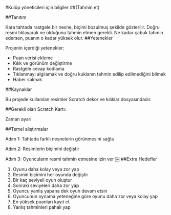 #Kulüp yöneticileri için bilgiler
##(Tahmin et)

##Tanıtım

Kara tahtada rastgele bir nesne, biçimi bozulmuş şekilde gösterilir. Doğru resmi tıklayarak ne olduğunu tahmin etmen gerekli. Ne kadar çabuk tahmin edersen, puanın o kadar yüksek olur.
##Yetenekler

Projenin içerdiği yetenekler: 

* Puan verisi ekleme
* Kılık ve görünüm değiştirme
* Rastgele cevap kodlama
* Tıklanmayı algılamak ve doğru kuklanın tahmin edilip edilmediğini bilmek
* Haber salmak

##Kaynaklar

Bu projede kullanılan resimler Scratch dekor ve kılıklar dosyasındadır.

##Gerekli olan Scratch Kartı:

Zaman ayarı

##Temel alıştırmalar

Adım 1: Tahtada farklı nesnelerin görünmesini sağla

Adım 2: Resimlerin biçimini değiştir

Adım 3: Oyuncuların resmi tahmin etmesine izin ver
￼
##Extra Hedefler
1. Oyunu daha kolay veya zor yap
2. Resmin biçimini her oyunda değiştir
3. Bir kaç seviyeli oyun oluştur
4. Sonraki seviyeleri daha zor yap
5. Oyuncu yanlış yapana dek oyun devam etsin
6. Oyuncunun oynama yeteneğine göre oyunu daha zor veya kolay yap
7. En yüksek puanları kayıt et
8. Yanlış tahminleri pahalı yap
